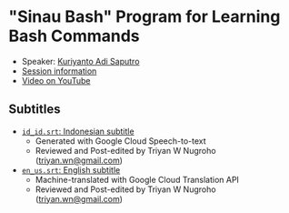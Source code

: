 # "Sinau Bash" Program for Learning Bash Commands

- Speaker: [Kuriyanto Adi Saputro](mailto:kuryantoadi8@gmail.com)
- [Session information](https://2021.ubucon.asia/sessions/sinau_bash_program_for_learning_bash_commands/)
- [Video on YouTube](https://www.youtube.com/watch?v=c_6cZ6uL5MM)

## Subtitles
- [`id_id.srt`: Indonesian subtitle](id_id.srt)
    - Generated with Google Cloud Speech-to-text
    - Reviewed and Post-edited by Triyan W Nugroho (triyan.wn@gmail.com)
- [`en_us.srt`: English subtitle](en_us.srt)
    - Machine-translated with Google Cloud Translation API
    - Reviewed and Post-edited by Triyan W Nugroho (triyan.wn@gmail.com)
